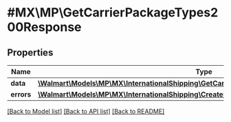 # #MX\MP\GetCarrierPackageTypes200Response

## Properties

Name | Type | Description | Notes
------------ | ------------- | ------------- | -------------
**data** | [**\Walmart\Models\MP\MX\InternationalShipping\GetCarrierPackageTypes200ResponseDataInner[]**](GetCarrierPackageTypes200ResponseDataInner.md) | data | [optional]
**errors** | [**\Walmart\Models\MP\MX\InternationalShipping\CreateLabel200ResponseErrorsInner[]**](CreateLabel200ResponseErrorsInner.md) | errors | [optional]


[[Back to Model list]](../) [[Back to API list]](../../Api/MX/MP) [[Back to README]](../../README.md)
